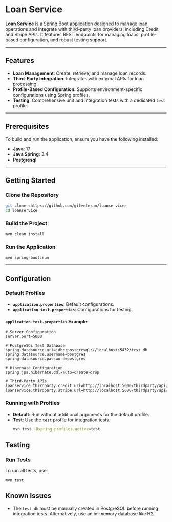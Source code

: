 
# Loan Service

**Loan Service** is a Spring Boot application designed to manage loan operations and integrate with third-party loan providers, including Credit and Stripe APIs. It features REST endpoints for managing loans, profile-based configuration, and robust testing support.

---

## Features
- **Loan Management**: Create, retrieve, and manage loan records.
- **Third-Party Integration**: Integrates with external APIs for loan processing.
- **Profile-Based Configuration**: Supports environment-specific configurations using Spring profiles.
- **Testing**: Comprehensive unit and integration tests with a dedicated `test` profile.

---

## Prerequisites
To build and run the application, ensure you have the following installed:
- **Java**: 17
- **Java Spring**: 3.4
- **Postgresql**
---

## Getting Started

### Clone the Repository
```bash
git clone <https://github.com/gitveteran/loanservice>
cd loanservice
```

### Build the Project
```bash
mvn clean install
```

### Run the Application
```bash
mvn spring-boot:run
```

---

## Configuration

### Default Profiles
- **`application.properties`**: Default configurations.
- **`application-test.properties`**: Configurations for testing.

#### `application-test.properties` Example:
```properties
# Server Configuration
server.port=5000

# PostgreSQL Test Database
spring.datasource.url=jdbc:postgresql://localhost:5432/test_db
spring.datasource.username=postgres
spring.datasource.password=postgres

# Hibernate Configuration
spring.jpa.hibernate.ddl-auto=create-drop

# Third-Party APIs
loanservice.thirdparty.credit.url=http://localhost:5000/thirdparty/api/credit
loanservice.thirdparty.stripe.url=http://localhost:5000/thirdparty/api/stripe
```

### Running with Profiles
- **Default**: Run without additional arguments for the default profile.
- **Test**: Use the `test` profile for integration tests.
  ```bash
  mvn test -Dspring.profiles.active=test
  ```

## Testing

### Run Tests
To run all tests, use:
```bash
mvn test
```

## Known Issues
- The `test_db` must be manually created in PostgreSQL before running integration tests. Alternatively, use an in-memory database like H2.
